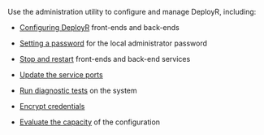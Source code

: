 Use the administration utility to configure and manage DeployR, including:

+ [Configuring DeployR](../../operationalize/configuration-initial.md)  front-ends and back-ends

+ [Setting a password](../../operationalize/admin-utility.md#admin-password)  for the local administrator password

+ [Stop and restart](../../operationalize/admin-utility.md#startstop)  front-ends and back-end services

+ [Update the service ports](../../operationalize/admin-utility.md#ports)

+ [Run diagnostic tests](../../operationalize/admin-utility.md#test)  on the system

+ [Encrypt credentials](../../operationalize/admin-utility.md#encrypt)

+ [Evaluate the capacity](../../operationalize/admin-utility.md#capacity)  of the configuration
